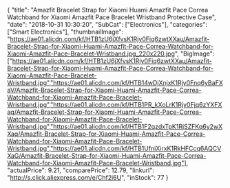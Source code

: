 {
	"title": "Amazfit Bracelet Strap for Xiaomi Huami Amazfit Pace Correa Watchband for Xiaomi Amazfit Pace Bracelet Wristband Protective Case",
	"date": "2018-10-31 10:30:20",
	"SubCat": ["Electronics"],
	"categories": ["Smart Electronics"],
	"thumbnailImage": "https://ae01.alicdn.com/kf/HTB1zU6jXfvsK1Rjy0Fiq6zwtXXau/Amazfit-Bracelet-Strap-for-Xiaomi-Huami-Amazfit-Pace-Correa-Watchband-for-Xiaomi-Amazfit-Pace-Bracelet-Wristband.jpg_220x220.jpg",
	"BigImage": ["https://ae01.alicdn.com/kf/HTB1zU6jXfvsK1Rjy0Fiq6zwtXXau/Amazfit-Bracelet-Strap-for-Xiaomi-Huami-Amazfit-Pace-Correa-Watchband-for-Xiaomi-Amazfit-Pace-Bracelet-Wristband.jpg","https://ae01.alicdn.com/kf/HTB14wDjXnjxK1Rjy0Fnq6yBaFXaV/Amazfit-Bracelet-Strap-for-Xiaomi-Huami-Amazfit-Pace-Correa-Watchband-for-Xiaomi-Amazfit-Pace-Bracelet-Wristband.jpg","https://ae01.alicdn.com/kf/HTB1PR_kXoLrK1Rjy0Fjq6zYXFXaq/Amazfit-Bracelet-Strap-for-Xiaomi-Huami-Amazfit-Pace-Correa-Watchband-for-Xiaomi-Amazfit-Pace-Bracelet-Wristband.jpg","https://ae01.alicdn.com/kf/HTB1F2qzdxTpK1RjSZFKq6y2wXXaq/Amazfit-Bracelet-Strap-for-Xiaomi-Huami-Amazfit-Pace-Correa-Watchband-for-Xiaomi-Amazfit-Pace-Bracelet-Wristband.jpg","https://ae01.alicdn.com/kf/HTB1UfniXirxK1RkHFCcq6AQCVXaG/Amazfit-Bracelet-Strap-for-Xiaomi-Huami-Amazfit-Pace-Correa-Watchband-for-Xiaomi-Amazfit-Pace-Bracelet-Wristband.jpg"],
	"actualPrice": 9.21,
	"comparePrice": 12.79,
	"linkurl": "http://s.click.aliexpress.com/e/Chf2i6U",
	"inStock": 77
}
